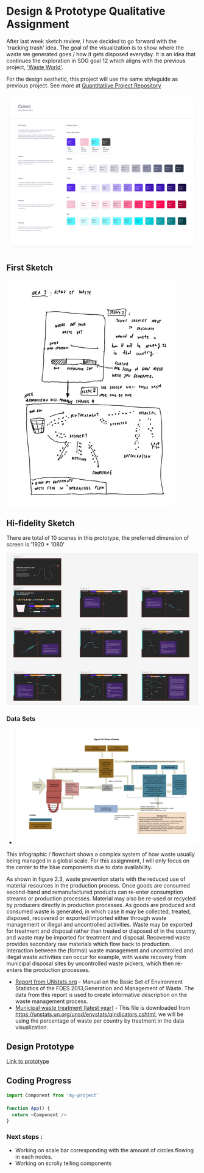 
# Design & Prototype Qualitative Assignment

After last week sketch review, I have decided to go forward with the 'tracking trash' idea. 
The goal of the visualization is to show where the waste we generated goes / how it gets disposed everyday. It is an idea that continues the exploration in SDG goal 12 which aligns with the previous project, ['Waste World'](https://chayanitoey.github.io/MajorStudio1/). 


For the design aesthetic, this project will use the same styleguide as previous project. 
See more at [Quantitatiive Project Repository](https://github.com/Chayanitoey/MajorStudio1/tree/Design%26Prototype)

![Photo Color Scheme](https://github.com/Chayanitoey/MajorStudio1/blob/a0411dfa969735e3400efb4b3742cfd20ed9ef73/Assets/Colors.png) 


## First Sketch
![First Sketch](https://github.com/Chayanitoey/MajorStudio1_Qualitative/blob/92f68713e3d89a5d5fb6cdd1fdec788738726932/Sketch/SketchQuali3.jpg) 


## Hi-fidelity Sketch 
There are total of 10 scenes in this prototype, the preferred dimension of screen is '1920 * 1080'   

![Hifi sketch](https://github.com/Chayanitoey/MajorStudio1_Qualitative/blob/e1c624666fc9ef4b72f6d6a96dcc16bf1c579451/Design_Prototype/Hifi.jpg) 

### Data Sets
- ![WasteJourney](https://github.com/Chayanitoey/MajorStudio1_Qualitative/blob/c3d15960a7fcf788388ebce6b72f66f159340053/Design_Prototype/Data_FlowsOfWaste.jpg)

 This infographic / flowchart shows a complex system of how waste usually being managed in a global scale. For this assignment, I will only focus on the center to the blue components due to data availability. 

As shown in figure 2.3, waste prevention starts with the reduced use of material resources in the production process. Once goods are consumed second-hand and remanufactured products can re-enter consumption streams or production processes. Material may also be re-used or recycled by producers directly in production processes. As goods are produced and consumed waste is generated, in which case it may be collected, treated, disposed, recovered or exported/imported either through waste management or illegal and uncontrolled activities. Waste may be exported for treatment and disposal rather than treated or disposed of in the country, and waste may be imported for treatment and disposal. Recovered waste provides secondary raw materials which flow back to production. Interaction between the (formal) waste management and uncontrolled and illegal waste activities can occur for example, with waste recovery from municipal disposal sites by uncontrolled waste pickers, which then re-enters the production processes.

- [Report from UNstats.org](https://github.com/Chayanitoey/MajorStudio1_Qualitative/blob/92f68713e3d89a5d5fb6cdd1fdec788738726932/Design_Prototype/MS_3.3.1_3.3.2_Waste.pdf) - Manual on the Basic Set of Environment Statistics of the FDES 2013,Generation and Management of Waste. The data from this report is used to create informative description on the waste management process. 
- [Municipal waste treatment (latest year)](https://github.com/Chayanitoey/MajorStudio1_Qualitative/blob/c3d15960a7fcf788388ebce6b72f66f159340053/Design_Prototype/Municipal%20waste%20treatment%20(latest%20year).xlsx)  - This file is downloaded from https://unstats.un.org/unsd/envstats/qindicators.cshtml, we will be using the percentage of waste per country by treatment in the data visualization. 
## Design Prototype
[Link to prototype](https://www.figma.com/proto/iZpuN7po3fRje15Crstlfp/MajorStudio1--Qualitative-Project?page-id=1%3A15&node-id=22%3A6&viewport=228%2C625%2C0.36&scaling=contain&starting-point-node-id=22%3A6) 



## Coding Progress


```javascript
import Component from 'my-project'

function App() {
  return <Component />
}
```


### Next steps :

- Working on scale bar corresponding with the amount of circles flowing in each nodes. 
- Working on scrolly telling components 
